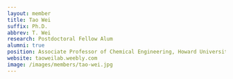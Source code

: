 ```yaml
---
layout: member
title: Tao Wei
suffix: Ph.D.
abbrev: T. Wei
research: Postdoctoral Fellow Alum
alumni: true
position: Associate Professor of Chemical Engineering, Howard University
website: taoweilab.weebly.com
image: /images/members/tao-wei.jpg
---
```


